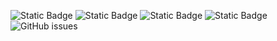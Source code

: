![Static Badge](https://img.shields.io/badge/blacklists-60-000000) ![Static Badge](https://img.shields.io/badge/blacklisted-2527417-cc0000) ![Static Badge](https://img.shields.io/badge/whitelisted-2244-00CC00) ![Static Badge](https://img.shields.io/badge/streaming_blacklist-28107-000000) ![GitHub issues](https://img.shields.io/github/issues/fabriziosalmi/blacklists)
